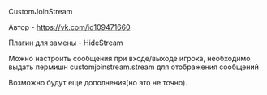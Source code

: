 CustomJoinStream

Автор - https://vk.com/id109471660

Плагин для замены - HideStream

Можно настроить сообщения при входе/выходе игрока, необходимо выдать пермишн customjoinstream.stream для отображения сообщений


Возможно будут еще дополнения(но это не точно).
